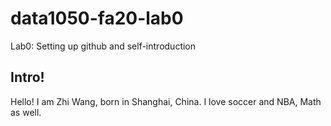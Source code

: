 # data1050-fa20-lab0
Lab0: Setting up github and self-introduction
## Intro!

Hello! I am Zhi Wang, born in Shanghai, China. I love soccer and NBA, Math as well.

